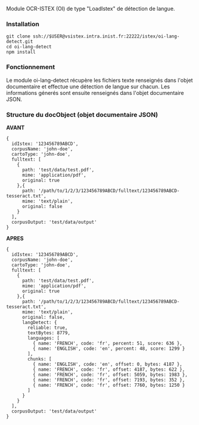 Module OCR-ISTEX (OI) de type "LoadIstex" de détection de langue.

### Installation
```
git clone ssh://$USER@vsistex.intra.inist.fr:22222/istex/oi-lang-detect.git
cd oi-lang-detect
npm install
```

### Fonctionnement

Le module oi-lang-detect récupère les fichiers texte renseignés dans l'objet documentaire et effectue une détection de langue sur chacun. Les informations génerés sont ensuite renseignés dans l'objet documentaire JSON.

### Structure du docObject (objet documentaire JSON)

**AVANT**

    {
      idIstex: '123456789ABCD',
      corpusName: 'john-doe',
      cartoType: 'john-doe',
      fulltext: [
        {
          path: 'test/data/test.pdf',
          mime: 'application/pdf',
          original: true
        },{
          path: '/path/to/1/2/3/123456789ABCD/fulltext/123456789ABCD-tesseract.txt',
          mime: 'text/plain',
          original: false
        }
      ],
      corpusOutput: 'test/data/output'
    }

**APRES**

    {
      idIstex: '123456789ABCD',
      corpusName: 'john-doe',
      cartoType: 'john-doe',
      fulltext: [
        {
          path: 'test/data/test.pdf',
          mime: 'application/pdf',
          original: true
        },{
          path: '/path/to/1/2/3/123456789ABCD/fulltext/123456789ABCD-tesseract.txt',
          mime: 'text/plain',
          original: false,
          langDetect: {
            reliable: true,
            textBytes: 8779,
            languages: [
              { name: 'FRENCH', code: 'fr', percent: 51, score: 636 },
              { name: 'ENGLISH', code: 'en', percent: 48, score: 1299 }
            ],
            chunks: [
              { name: 'ENGLISH', code: 'en', offset: 0, bytes: 4187 },
              { name: 'FRENCH', code: 'fr', offset: 4187, bytes: 622 },
              { name: 'FRENCH', code: 'fr', offset: 5059, bytes: 1983 },
              { name: 'FRENCH', code: 'fr', offset: 7193, bytes: 352 },
              { name: 'FRENCH', code: 'fr', offset: 7760, bytes: 1250 }
            ]
          }
        }
      ],
      corpusOutput: 'test/data/output'
    }
